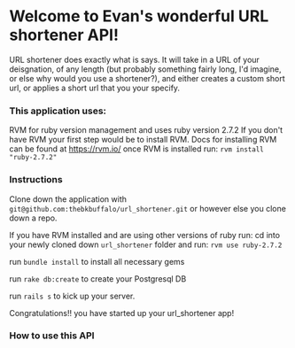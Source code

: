 # Welcome to Evan's wonderful URL shortener API! 

URL shortener does exactly what is says. It will take in a URL of your deisgnation, of any length (but probably something fairly long, I'd imagine, or else why would you use a shortener?), and either creates a custom short url, or applies a short url that you your specify.

### This application uses:
RVM for ruby version management and uses ruby version 2.7.2
If you don't have RVM your first step would be to install RVM. Docs for installing RVM can be found at https://rvm.io/
once RVM is installed run:
`rvm install "ruby-2.7.2"`

### Instructions
Clone down the application with `git@github.com:thebkbuffalo/url_shortener.git` or however else you clone down a repo.

If you have RVM installed and are using other versions of ruby run:
cd into your newly cloned down `url_shortener` folder and run:
`rvm use ruby-2.7.2`

run `bundle install` to install all necessary gems

run `rake db:create` to create your Postgresql DB

run `rails s` to kick up your server.

Congratulations!! 
you have started up your url_shortener app!



### How to use this API

